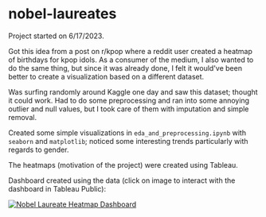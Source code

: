 # nobel-laureates

Project started on 6/17/2023.

Got this idea from a post on r/kpop where a reddit user created a heatmap of birthdays for kpop idols. As a consumer of the medium, I also wanted to do the same thing, but since it was already done, I felt it would've been better to create a visualization based on a different dataset.

Was surfing randomly around Kaggle one day and saw this dataset; thought it could work. Had to do some preprocessing and ran into some annoying outlier and null values, but I took care of them with imputation and simple removal.

Created some simple visualizations in `eda_and_preprocessing.ipynb` with `seaborn` and `matplotlib`; noticed some interesting trends particularly with regards to gender.

The heatmaps (motivation of the project) were created using Tableau.

Dashboard created using the data (click on image to interact with the dashboard in Tableau Public):

<div class='tableauPlaceholder' id='viz1687062804370' style='position: relative'><noscript><a href='https://public.tableau.com/app/profile/daniel.huang3227/viz/nobel_laureates/NobelLaureateHeatmapDashboard'><img alt='Nobel Laureate Heatmap Dashboard ' src='https:&#47;&#47;public.tableau.com&#47;static&#47;images&#47;no&#47;nobel_laureates&#47;NobelLaureateHeatmapDashboard&#47;1_rss.png' style='border: none' /></a></noscript><object class='tableauViz'  style='display:none;'><param name='host_url' value='https%3A%2F%2Fpublic.tableau.com%2F' /> <param name='embed_code_version' value='3' /> <param name='site_root' value='' /><param name='name' value='nobel_laureates&#47;NobelLaureateHeatmapDashboard' /><param name='tabs' value='no' /><param name='toolbar' value='yes' /><param name='static_image' value='https:&#47;&#47;public.tableau.com&#47;static&#47;images&#47;no&#47;nobel_laureates&#47;NobelLaureateHeatmapDashboard&#47;1.png' /> <param name='animate_transition' value='yes' /><param name='display_static_image' value='yes' /><param name='display_spinner' value='yes' /><param name='display_overlay' value='yes' /><param name='display_count' value='yes' /><param name='language' value='en-US' /></object></div>
